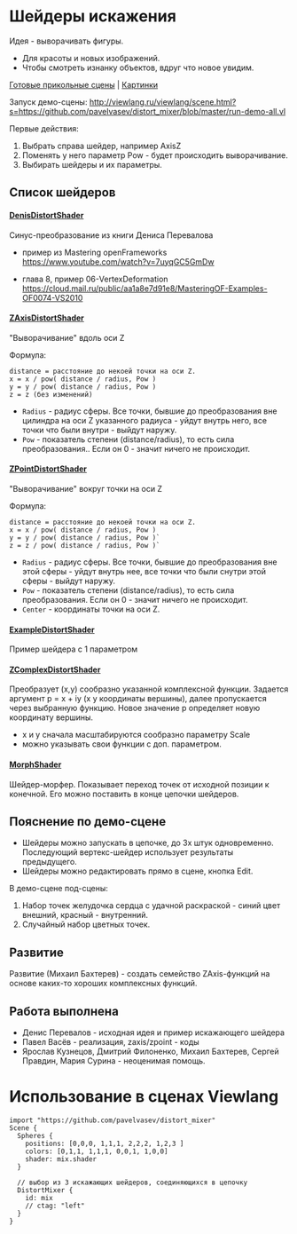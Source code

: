 # Шейдеры искажения

Идея - выворачивать фигуры.
* Для красоты и новых изображений.
* Чтобы смотреть изнанку объектов, вдруг что новое увидим.

[Готовые прикольные сцены](super-urla.md) | [Картинки](https://goo.gl/photos/e5YEBkCYe1URM9QX6)


Запуск демо-сцены: http://viewlang.ru/viewlang/scene.html?s=https://github.com/pavelvasev/distort_mixer/blob/master/run-demo-all.vl

Первые действия:

1. Выбрать справа шейдер, например AxisZ
2. Поменять у него параметр Pow - будет происходить выворачивание.
3. Выбирать шейдеры и их параметры. 

## Список шейдеров

#### [DenisDistortShader](shaders/Denis.qml)
Синус-преобразование из книги Дениса Перевалова

- пример из Mastering openFrameworks
https://www.youtube.com/watch?v=7uyqGC5GmDw

- глава 8, пример 06-VertexDeformation 
https://cloud.mail.ru/public/aa1a8e7d91e8/MasteringOF-Examples-OF0074-VS2010

#### [ZAxisDistortShader](shaders/ZAxis.qml) 
"Выворачивание" вдоль оси Z 

Формула: 
```
distance = расстояние до некоей точки на оси Z.
x = x / pow( distance / radius, Pow )
y = y / pow( distance / radius, Pow )
z = z (без изменений)
```

* `Radius` - радиус сферы. Все точки, бывшие до преобразования вне цилиндра на оси Z указанного радиуса - уйдут внутрь него, все точки что были внутри - выйдут наружу. 
* `Pow` - показатель степени (distance/radius), то есть сила преобразования.. Если он 0 - значит ничего не происходит.

#### [ZPointDistortShader](shaders/ZPoint.qml) 
"Выворачивание" вокруг точки на оси Z 

Формула: 
```
distance = расстояние до некоей точки на оси Z.
x = x / pow( distance / radius, Pow )
y = y / pow( distance / radius, Pow )`
z = z / pow( distance / radius, Pow )`
```

* `Radius` - радиус сферы. Все точки, бывшие до преобразования вне этой сферы - уйдут внутрь нее, все точки что были снутри этой сферы - выйдут наружу. 
* `Pow` - показатель степени (distance/radius), то есть сила преобразования. Если он 0 - значит ничего не происходит.
* `Center` - координаты точки на оси Z.

#### [ExampleDistortShader](shaders/Example.qml)
Пример шейдера с 1 параметром

#### [ZComplexDistortShader](shaders/ZComplex.qml)
Преобразует (x,y) сообразно указанной комплексной функции.
Задается аргумент p = x + iy (x y координаты вершины), 
далее пропускается через выбранную функцию. 
Новое значение p определяет новую координату вершины.

* x и y сначала масштабируются сообразно параметру Scale
* можно указывать свои функции с доп. параметром.

#### [MorphShader](shaders/Morph.qml)
Шейдер-морфер. Показывает переход точек от исходной позиции к конечной. Его можно поставить в конце цепочки шейдеров. 

## Пояснение по демо-сцене 
* Шейдеры можно запускать в цепочке, до 3х штук одновременно. Последующий вертекс-шейдер использует результаты предыдущего. 
* Шейдеры можно редактировать прямо в сцене, кнопка Edit.

В демо-сцене под-сцены:

1. Набор точек желудочка сердца с удачной раскраской - синий цвет внешний, красный - внутренний. 
2. Случайный набор цветных точек.

## Развитие
Развитие (Михаил Бахтерев) - создать семейство ZAxis-функций на основе каких-то хороших комплексных функций.

## Работа выполнена
* Денис Перевалов - исходная идея и пример искажающего шейдера 
* Павел Васёв - реализация, zaxis/zpoint - коды
* Ярослав Кузнецов, Дмитрий Филоненко, Михаил Бахтерев, Сергей Правдин, Мария Сурина - неоценимая помощь.

# Использование в сценах Viewlang
```
import "https://github.com/pavelvasev/distort_mixer"
Scene {
  Spheres {
    positions: [0,0,0, 1,1,1, 2,2,2, 1,2,3 ]
    colors: [0,1,1, 1,1,1, 0,0,1, 1,0,0]
    shader: mix.shader
  }
  
  // выбор из 3 искажающих шейдеров, соединяющихся в цепочку
  DistortMixer {
    id: mix
    // ctag: "left"
  }  
}
```
